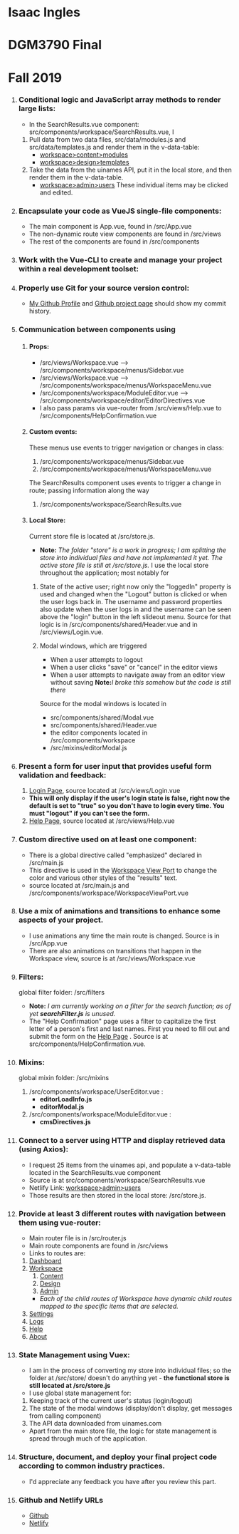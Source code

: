 # Isaac Ingles 
# DGM3790 Final
# Fall 2019


1. ### Conditional logic and JavaScript array methods to render large lists:
    * In the SearchResults.vue component: src/components/workspace/SearchResults.vue, I
    1.  Pull data from two data files, src/data/modules.js and src/data/templates.js and render them in the v-data-table:
        * [workspace>content>modules](https://iingles-3790-final.netlify.com/workspace/content/modules)
        * [workspace>design>templates](https://iingles-3790-final.netlify.com/workspace/design/templates)
    1.  Take the data from the uinames API, put it in the local store, and then render them in the v-data-table.
        * [workspace>admin>users](https://iingles-3790-final.netlify.com/workspace/admin/Users)
        These individual items may be clicked and edited.

1. ### Encapsulate your code as VueJS single-file components:
   * The main component is App.vue, found in /src/App.vue
   * The non-dynamic route view components are found in /src/views
   * The rest of the components are found in /src/components

1. ### Work with the Vue-CLI to create and manage your project within a real development toolset:

1. ### Properly use Git for your source version control:
   * [My Github Profile](https://github.com/iingles) and [Github project page](https://github.com/iingles/isaac-ingles-3790-final/) should show my commit history.

1. ### Communication between components using 

    1. #### Props: 
        * /src/views/Workspace.vue --> /src/components/workspace/menus/Sidebar.vue
        * /src/views/Workspace.vue --> /src/components/workspace/menus/WorkspaceMenu.vue
        * /src/components/workspace/ModuleEditor.vue --> /src/components/workspace/editor/EditorDirectives.vue
        * I also pass params via vue-router from /src/views/Help.vue to /src/components/HelpConfirmation.vue
        
    1. #### Custom events: 

        These menus use events to trigger navigation or changes in class:
        1. /src/components/workspace/menus/Sidebar.vue
        2. /src/components/workspace/menus/WorkspaceMenu.vue

        The SearchResults component uses events to trigger a change in route; passing information along the way
        1. /src/components/workspace/SearchResults.vue

    1. #### Local Store:
        Current store file is located at /src/store.js.  
        * __Note:__ *The folder "store" is a work in progress; I am splitting the store into individual files and have not implemented it yet. The active store file is still at /src/store.js.*
        I use the local store throughout the application; most notably for
        1. State of the active user; right now only the "loggedIn" property is used and changed when the "Logout" button is clicked or when the user logs back in.  The username and password properties also update when the user logs in and the username can be seen above the "login" button in the left slideout menu.  Source for that logic is in /src/components/shared/Header.vue and in /src/views/Login.vue.
        1. Modal windows, which are triggered
            * When a user attempts to logout
            * When a user clicks "save" or "cancel" in the editor views
            * When a user attempts to navigate away from an editor view without saving __Note:__*I broke this somehow but the code is still there*

            Source for the modal windows is located in 
            * src/components/shared/Modal.vue
            * src/components/shared/Header.vue
            * the editor components located in /src/components/workspace
            * /src/mixins/editorModal.js
            
      
1. ### Present a form for user input that provides useful form validation and feedback:
   1. [Login Page](https://iingles-3790-final.netlify.com/login), source located at /src/views/Login.vue 
   * **This will only display if the user's login state is false, right now the default is set to "true" so you don't have to login every time.  You must "logout" if you can't see the form.**
   2. [Help Page](https://iingles-3790-final.netlify.com/Help), source located at /src/views/Help.vue

1. ### Custom directive used on at least one component:
    * There is a global directive called "emphasized" declared in /src/main.js
    * This directive is used in the [Workspace View Port](https://iingles-3790-final.netlify.com/workspace/content/modules) to change the color and various other styles of the "results" text.
    * source located at /src/main.js and /src/components/workspace/WorkspaceViewPort.vue
    
1. ### Use a mix of animations and transitions to enhance some aspects of your project.
   * I use animations any time the main route is changed.  Source is in /src/App.vue
   * There are also animations on transitions that happen in the Workspace view, source is at /src/views/Workspace.vue

1. ### Filters:
    global filter folder: /src/filters
    * __Note:__ *I am currently working on a filter for the search function; as of yet __searchFilter.js__ is unused.*
    * The "Help Confirmation" page uses a filter to capitalize the first letter of a person's first and last names.  First you need to fill out and submit the form on the [Help Page](https://iingles-3790-final.netlify.com/Help) .  Source is at src/components/HelpConfirmation.vue.

1. ### Mixins:
    global mixin folder: /src/mixins    

    1. /src/components/workspace/UserEditor.vue :
        * __editorLoadInfo.js__
        * __editorModal.js__
    1. /src/components/workspace/ModuleEditor.vue :
        * __cmsDirectives.js__

1. ### Connect to a server using HTTP and display retrieved data (using Axios):
    * I request 25 items from the uinames api, and populate a v-data-table located 
    in the SearchResults.vue component
    * Source is at src/components/workspace/SearchResults.vue
    * Netlify Link: [workspace>admin>users](https://iingles-3790-final.netlify.com/workspace/admin/Users)
    * Those results are then stored in the local store: /src/store.js.

1. ### Provide at least 3 different routes with navigation between them using vue-router:
   * Main router file is in /src/router.js
   * Main route components are found in /src/views
   * Links to routes are: 
    1. [Dashboard](https://iingles-3790-final.netlify.com/)
    1. [Workspace](https://iingles-3790-final.netlify.com/workspace)
        1. [Content](https://iingles-3790-final.netlify.com/workspace/content)
        1. [Design](https://iingles-3790-final.netlify.com/workspace/design)
        1. [Admin](https://iingles-3790-final.netlify.com/workspace/admin)
         * *Each of the child routes of Workspace have dynamic child routes mapped to the specific items that are selected.*
    1. [Settings](https://iingles-3790-final.netlify.com/settings)
    1. [Logs](https://iingles-3790-final.netlify.com/logs)
    1. [Help](https://iingles-3790-final.netlify.com/help)
    1. [About](https://iingles-3790-final.netlify.com/about)
1. ### State Management using Vuex:
   * I am in the process of converting my store into individual files; so the folder at /src/store/ doesn't do anything yet - __the functional store is still located at /src/store.js__
   * I use global state management for:
   1. Keeping track of the current user's status (login/logout)
   1. The state of the modal windows (display/don't display, get messages from calling component)
   1. The API data downloaded from uinames.com
   * Apart from the main store file, the logic for state management is spread through much of the application.
   
1. ### Structure, document, and deploy your final project code according to common industry practices.
    * I'd appreciate any feedback you have after you review this part.
1. ### Github and Netlify URLs
    * [Github](https://github.com/iingles/isaac-ingles-3790-final)
    * [Netlify](https://iingles-3790-final.netlify.com/)

